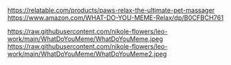https://relatable.com/products/paws-relax-the-ultimate-pet-massager
https://www.amazon.com/WHAT-DO-YOU-MEME-Relax/dp/B0CFBCH761

https://raw.githubusercontent.com/nikole-flowers/leo-work/main/WhatDoYouMeme/WhatDoYouMeme.jpeg
https://raw.githubusercontent.com/nikole-flowers/leo-work/main/WhatDoYouMeme/WhatDoYouMeme2.jpeg